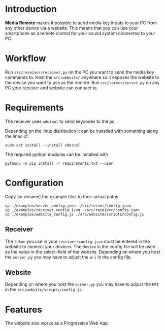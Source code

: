 # Introduction
**Media Remote** makes it possible to send media key inputs to your PC from any other device via a website. This means that you can use your smartphone as a remote control for your sound system connected to your PC.


# Workflow
Run `src/receiver/receiver.py` on the PC you want to send the media key commands to.
Host the `src/website/` anywhere so it exposes the website to the device you want to use as the remote.
Run `src/server/server.py` on any PC your receiver and website can connect to.


# Requirements
The receiver uses `xdotool` to send keycodes to the pc.

Depending on the linux distribution it can be installed with something along the lines of:

```
sudo apt install --install xdotool
```

The required python modules can be installed with 
```
python3 -m pip install -r requirements.txt --user
```


# Configuration
Copy (or rename) the example files to their actual paths
```
cp ./examples/server_config.json ./src/server/config.json 
cp ./examples/receiver_config.json ./src/receiver/config.json 
cp ./examples/website_config.js ./src/website/scripts/config.js 
```

## Receiver
The `token` you use in your `receiver/config.json` must be entered in the website to connect your devices.
The `device` in the config file will be used as the value in the select-field of the website.
Depending on where you host the `server.py` you may have to adjust the `uri` in the config file.

## Website
Depending on where you host the `server.py` you may have to adjust the `URI` in the `src/website/scripts/config.js`.


# Features
The website also works as a Progressive Web App.
